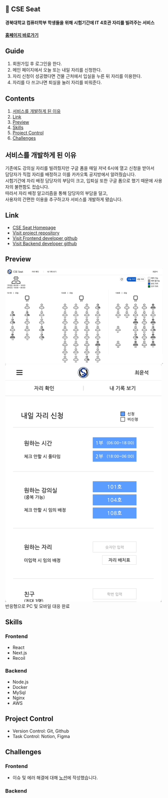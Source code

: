 ## 💺 CSE Seat
#### 경북대학교 컴퓨터학부 학생들을 위해 시험기간에 IT 4호관 자리를 빌려주는 서비스
#### [홈페이지 바로가기](https://cse-seat.com)

## Guide
1. 회원가입 후 로그인을 한다.
2. 메인 페이지에서 오늘 또는 내일 자리를 신청한다.
3. 자리 신청이 성공했다면 건물 근처에서 입실을 누른 뒤 자리를 이용한다.
4. 자리를 다 쓰고나면 퇴실을 눌러 자리를 비워준다.

## Contents
1. [서비스를 개발하게 된 이유](#서비스를-개발하게-된-이유)
2. [Link](#Link)
3. [Preview](#Preview)
5. [Skills](#Skills)
6. [Project Control](#Project-Control)
7. [Challenges](#Challenges)
   
## 서비스를 개발하게 된 이유
기존에도 강의실 자리를 빌려줬지만 구글 폼을 매일 저녁 6시에 열고 신청을 받아서<br/>
담당자가 직접 자리를 배정하고 이를 카카오톡 공지방에서 알려줬습니다.<br/>시험기간에 자리 배정 담당자의 부담이 크고, 입퇴실 또한 구글 폼으로 했기 때문에 사용자의 불편함도 컸습니다.<br/>
따라서 자리 배정 알고리즘을 통해 담당자의 부담을 덜고, <br />사용자의 간편한 이용을 추구하고자 서비스를 개발하게 됐습니다.


## Link
 - [CSE Seat Homepage](https://cse-seat.com)
 - [Visit project repository](https://github.com/CSE-seat/CSE-Seat)
 - [Visit Frontend developer github](https://github.com/Yoonlang)
 - [Visit Backend developer github](https://github.com/chanwooDev)

## Preview
![basic](/frontend/public/images/basic.gif)
![apply](/frontend/public/images/apply.gif)   
반응형으로 PC 및 모바일 대응 완료

## Skills
### Frontend
 - React
 - Next.js
 - Recoil

### Backend
 - Node.js
 - Docker
 - MySql
 - Nginx
 - AWS

## Project Control
- Version Control: Git, Github
- Task Control: Notion, Figma

## Challenges

### Frontend
- 이슈 및 에러 해결에 대해 [노션](https://vanilla-newsprint-d3e.notion.site/d49c3bca4f354cc2a1934870b9738763)에 작성했습니다.

### Backend
